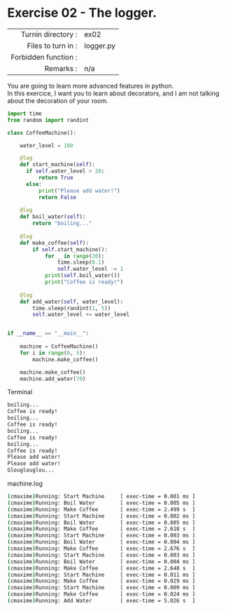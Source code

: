 # Exercise 02 - The logger.

|                         |                    |
| -----------------------:| ------------------ |
|   Turnin directory :    |  ex02              |
|   Files to turn in :    |  logger.py         |
|   Forbidden function :  |                    |
|   Remarks :             |  n/a               |

You are going to learn more advanced features in python.  
In this exercice, I want you to learn about decorators, and I am not talking about the decoration of your room.  

```py
import time
from random import randint

class CoffeeMachine():

    water_level = 100

    @log
    def start_machine(self):
      if self.water_level > 20:
          return True
      else:
          print("Please add water!")
          return False
    
    @log
    def boil_water(self):
        return "boiling..."
    
    @log
    def make_coffee(self):
        if self.start_machine():
            for _ in range(20):
                time.sleep(0.1)
                self.water_level -= 1
            print(self.boil_water())
            print("Coffee is ready!")
    
    @log
    def add_water(self, water_level):
        time.sleep(randint(1, 5))
        self.water_level += water_level


if __name__ == "__main__":
    
    machine = CoffeeMachine()
    for i in range(0, 5):
        machine.make_coffee()

    machine.make_coffee()
    machine.add_water(70)

```

Terminal
```bash
boiling...
Coffee is ready!
boiling...
Coffee is ready!
boiling...
Coffee is ready!
boiling...
Coffee is ready!
Please add water!
Please add water!
Glouglouglou...
```

machine.log
```bash
(cmaxime)Running: Start Machine 	[ exec-time = 0.001 ms ]
(cmaxime)Running: Boil Water 	    [ exec-time = 0.005 ms ]
(cmaxime)Running: Make Coffee 	    [ exec-time = 2.499 s  ]
(cmaxime)Running: Start Machine 	[ exec-time = 0.002 ms ]
(cmaxime)Running: Boil Water 	    [ exec-time = 0.005 ms ]
(cmaxime)Running: Make Coffee 	    [ exec-time = 2.618 s  ]
(cmaxime)Running: Start Machine 	[ exec-time = 0.003 ms ]
(cmaxime)Running: Boil Water 	    [ exec-time = 0.004 ms ]
(cmaxime)Running: Make Coffee 	    [ exec-time = 2.676 s  ]
(cmaxime)Running: Start Machine 	[ exec-time = 0.003 ms ]
(cmaxime)Running: Boil Water 	    [ exec-time = 0.004 ms ]
(cmaxime)Running: Make Coffee 	    [ exec-time = 2.648 s  ]
(cmaxime)Running: Start Machine 	[ exec-time = 0.011 ms ]
(cmaxime)Running: Make Coffee 	    [ exec-time = 0.029 ms ]
(cmaxime)Running: Start Machine 	[ exec-time = 0.009 ms ]
(cmaxime)Running: Make Coffee 	    [ exec-time = 0.024 ms ]
(cmaxime)Running: Add Water 	    [ exec-time = 5.026 s  ]
```

